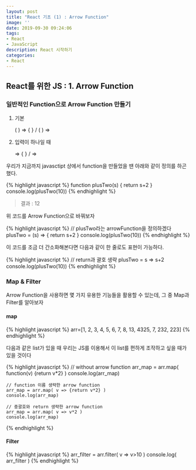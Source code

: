 ```yaml
---
layout: post
title: "React 기초 (1) : Arrow Function"
image: ''
date: 2019-09-30 09:24:06
tags: 
- React
- JavaScript
description: React 시작하기 
categories:
- React
---
```


## React를 위한 JS : 1. Arrow Function

### 일반적인 Function으로 Arrow Function 만들기
1. 기본
    
	( ) => { } / ( ) =>

2. 입력이 하나일 때 

	=> { } / =>


우리가 지금까지 javasctipt 상에서 function을 만들었을 땐 아래와 같이 정의를 하곤 했다.

{% highlight javascript %}
    function plusTwo(s) {
    	return s+2
    } 
    console.log(plusTwo(10))
{% endhighlight %}

> 결과 : 
>12

위 코드를 Arrow Function으로 바꿔보자

{% highlight javascript %}
    // plusTwo라는 arrowFunction을 정의하겠다
    plusTwo = (s) => {
    		return s+2
    } 
    console.log(plusTwo(10))
{% endhighlight %}

이 코드를 조금 더 간소화해본다면 다음과 같이 한 줄로도 표현이 가능하다.

{% highlight javascript %}
    // return과 괄호 생략
    plusTwo = s => s+2
    console.log(plusTwo(10))
{% endhighlight %}

### Map & Filter
Arrow Function을 사용하면 몇 가지 유용한 기능들을 활용할 수 있는데,
그 중 Map과 Filter를 알아보자
#### map

{% highlight javascript %}
    arr=[1, 2, 3, 4, 5, 6, 7, 8, 13, 4325, 7, 232, 223]
{% endhighlight %}

다음과 같은 list가 있을 때 
우리는 JS를 이용해서 이 list를 편하게 조작하고 싶을 때가 있을 것이다

{% highlight javascript %}
    // without arrow function
    arr_map = arr.map( function(v) {return v*2} )
    console.log(arr_map)

    // function 이름 생략한 arrow function
    arr_map = arr.map( v => {return v*2} )
    console.log(arr_map)

	// 중괄호와 return 생략한 arrow function
    arr_map = arr.map( v => v*2 )
    console.log(arr_map)
{% endhighlight %}


#### Filter

{% highlight javascript %}
    arr_filter = arr.filter( v => v>10 )
    console.log( arr_filter )
{% endhighlight %}

